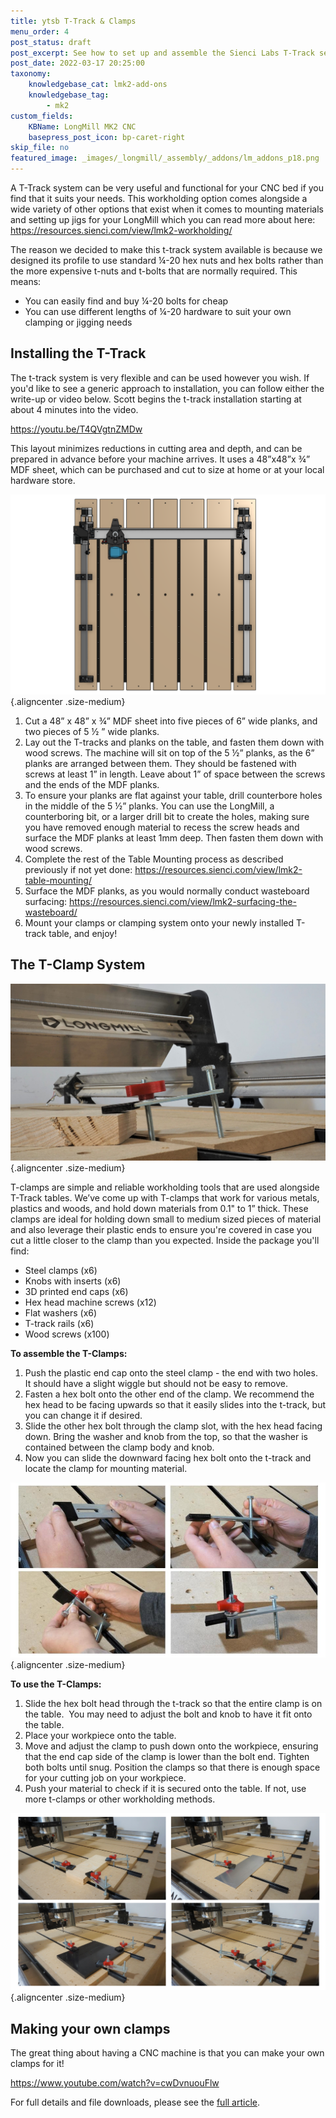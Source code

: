 ```yaml
---
title: ytsb T-Track & Clamps
menu_order: 4
post_status: draft
post_excerpt: See how to set up and assemble the Sienci Labs T-Track set and clamping system for the LongMill MK2 which uses standard ¼-20 hex nuts and bolts.
post_date: 2022-03-17 20:25:00
taxonomy:
    knowledgebase_cat: lmk2-add-ons
    knowledgebase_tag:
        - mk2
custom_fields:
    KBName: LongMill MK2 CNC
    basepress_post_icon: bp-caret-right
skip_file: no
featured_image: _images/_longmill/_assembly/_addons/lm_addons_p18.png
---
```


A T-Track system can be very useful and functional for your CNC bed if you find that it suits your needs. This workholding option comes alongside a wide variety of other options that exist when it comes to mounting materials and setting up jigs for your LongMill which you can read more about here: <a href="https://resources.sienci.com/view/lmk2-workholding/" target="_blank" rel="noopener">https://resources.sienci.com/view/lmk2-workholding/</a>

The reason we decided to make this t-track system available is because we designed its profile to use standard ¼-20 hex nuts and hex bolts rather than the more expensive t-nuts and t-bolts that are normally required. This means:

- You can easily find and buy ¼-20 bolts for cheap
- You can use different lengths of ¼-20 hardware to suit your own clamping or jigging needs

## Installing the T-Track

The t-track system is very flexible and can be used however you wish. If you'd like to see a generic approach to installation, you can follow either the write-up or video below. Scott begins the t-track installation starting at about 4 minutes into the video.

https://youtu.be/T4QVgtnZMDw

This layout minimizes reductions in cutting area and depth, and can be prepared in advance before your machine arrives. It uses a 48”x48”x ¾” MDF sheet, which can be purchased and cut to size at home or at your local hardware store.

![](/_images/_longmill/_assembly/_addons/lm_addons_p18.png){.aligncenter .size-medium}

1. Cut a 48” x 48” x ¾” MDF sheet into five pieces of 6” wide planks, and two pieces of 5 ½ ” wide planks.
1. Lay out the T-tracks and planks on the table, and fasten them down with wood screws. The machine will sit on top of the 5 ½” planks, as the 6” planks are arranged between them. They should be fastened with screws at least 1” in length. Leave about 1” of space between the screws and the ends of the MDF planks.
1. To ensure your planks are flat against your table, drill counterbore holes in the middle of the 5 ½” planks. You can use the LongMill, a counterboring bit, or a larger drill bit to create the holes, making sure you have removed enough material to recess the screw heads and surface the MDF planks at least 1mm deep. Then fasten them down with wood screws.
1. Complete the rest of the Table Mounting process as described previously if not yet done: <a href="https://resources.sienci.com/view/lmk2-table-mounting/" target="_blank" rel="noopener">https://resources.sienci.com/view/lmk2-table-mounting/</a>
1. Surface the MDF planks, as you would normally conduct wasteboard surfacing: <a href="https://resources.sienci.com/view/lmk2-surfacing-the-wasteboard/" target="_blank" rel="noopener">https://resources.sienci.com/view/lmk2-surfacing-the-wasteboard/</a>
1. Mount your clamps or clamping system onto your newly installed T-track table, and enjoy!

## The T-Clamp System

![](/_images/_longmill/_assembly/_addons/lm_addons_p19.jpg){.aligncenter .size-medium}

T-clamps are simple and reliable workholding tools that are used alongside T-Track tables. We’ve come up with T-clamps that work for various metals, plastics and woods, and hold down materials from 0.1" to 1” thick. These clamps are ideal for holding down small to medium sized pieces of material and also leverage their plastic ends to ensure you're covered in case you cut a little closer to the clamp than you expected. Inside the package you'll find:

- Steel clamps (x6)
- Knobs with inserts (x6)
- 3D printed end caps (x6)
- Hex head machine screws (x12)
- Flat washers (x6)
- T-track rails (x6)
- Wood screws (x100)

**To assemble the T-Clamps:**

1. Push the plastic end cap onto the steel clamp - the end with two holes. It should have a slight wiggle but should not be easy to remove.
1. Fasten a hex bolt onto the other end of the clamp. We recommend the hex head to be facing upwards so that it easily slides into the t-track, but you can change it if desired.
1. Slide the other hex bolt through the clamp slot, with the hex head facing down. Bring the washer and knob from the top, so that the washer is contained between the clamp body and knob.
1. Now you can slide the downward facing hex bolt onto the t-track and locate the clamp for mounting material.

![](/_images/_longmill/_assembly/_addons/lm_addons_p20.jpg){.aligncenter .size-medium}

**To use the T-Clamps:**

1. Slide the hex bolt head through the t-track so that the entire clamp is on the table.  You may need to adjust the bolt and knob to have it fit onto the table.
1. Place your workpiece onto the table.
1. Move and adjust the clamp to push down onto the workpiece, ensuring that the end cap side of the clamp is lower than the bolt end. Tighten both bolts until snug. Position the clamps so that there is enough space for your cutting job on your workpiece.
1. Push your material to check if it is secured onto the table. If not, use more t-clamps or other workholding methods.

![](/_images/_longmill/_assembly/_addons/lm_addons_p21.png){.aligncenter .size-medium}

## Making your own clamps

The great thing about having a CNC machine is that you can make your own clamps for it!

https://www.youtube.com/watch?v=cwDvnuouFlw

For full details and file downloads, please see the <a href="https://sienci.com/2022/07/20/make-your-own-cnc-workholding-with-your-LongMill/" target="_blank" rel="noopener noreferrer">full article</a>.
